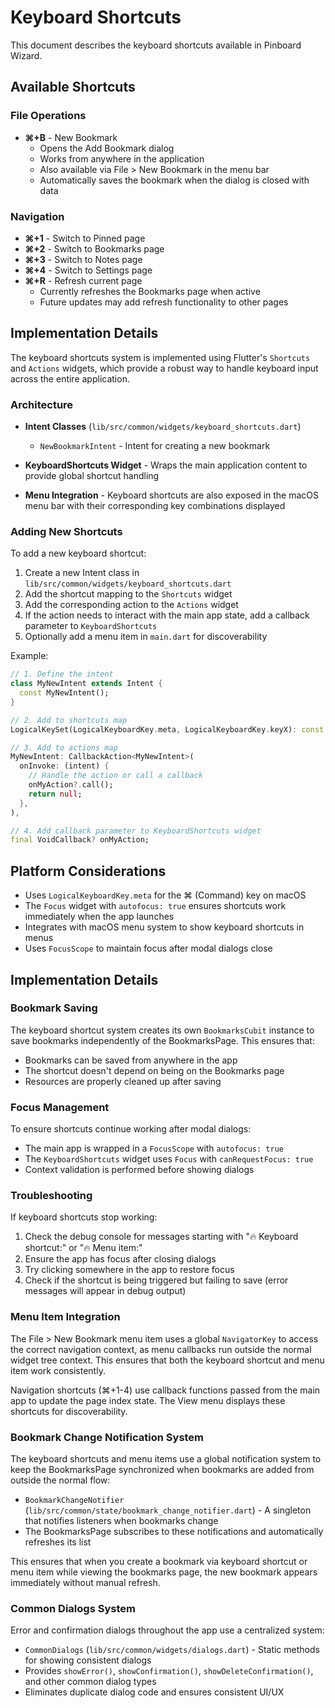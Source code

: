# Keyboard Shortcuts

This document describes the keyboard shortcuts available in Pinboard Wizard.

## Available Shortcuts

### File Operations

- **⌘+B** - New Bookmark
  - Opens the Add Bookmark dialog
  - Works from anywhere in the application
  - Also available via File > New Bookmark in the menu bar
  - Automatically saves the bookmark when the dialog is closed with data

### Navigation

- **⌘+1** - Switch to Pinned page
- **⌘+2** - Switch to Bookmarks page
- **⌘+3** - Switch to Notes page
- **⌘+4** - Switch to Settings page
- **⌘+R** - Refresh current page
  - Currently refreshes the Bookmarks page when active
  - Future updates may add refresh functionality to other pages

## Implementation Details

The keyboard shortcuts system is implemented using Flutter's `Shortcuts` and `Actions` widgets, which provide a robust way to handle keyboard input across the entire application.

### Architecture

- **Intent Classes** (`lib/src/common/widgets/keyboard_shortcuts.dart`)
  - `NewBookmarkIntent` - Intent for creating a new bookmark

- **KeyboardShortcuts Widget** - Wraps the main application content to provide global shortcut handling

- **Menu Integration** - Keyboard shortcuts are also exposed in the macOS menu bar with their corresponding key combinations displayed

### Adding New Shortcuts

To add a new keyboard shortcut:

1. Create a new Intent class in `lib/src/common/widgets/keyboard_shortcuts.dart`
2. Add the shortcut mapping to the `Shortcuts` widget
3. Add the corresponding action to the `Actions` widget
4. If the action needs to interact with the main app state, add a callback parameter to `KeyboardShortcuts`
5. Optionally add a menu item in `main.dart` for discoverability

Example:

```dart
// 1. Define the intent
class MyNewIntent extends Intent {
  const MyNewIntent();
}

// 2. Add to shortcuts map
LogicalKeySet(LogicalKeyboardKey.meta, LogicalKeyboardKey.keyX): const MyNewIntent(),

// 3. Add to actions map
MyNewIntent: CallbackAction<MyNewIntent>(
  onInvoke: (intent) {
    // Handle the action or call a callback
    onMyAction?.call();
    return null;
  },
),

// 4. Add callback parameter to KeyboardShortcuts widget
final VoidCallback? onMyAction;
```

## Platform Considerations

- Uses `LogicalKeyboardKey.meta` for the ⌘ (Command) key on macOS
- The `Focus` widget with `autofocus: true` ensures shortcuts work immediately when the app launches
- Integrates with macOS menu system to show keyboard shortcuts in menus
- Uses `FocusScope` to maintain focus after modal dialogs close

## Implementation Details

### Bookmark Saving

The keyboard shortcut system creates its own `BookmarksCubit` instance to save bookmarks independently of the BookmarksPage. This ensures that:

- Bookmarks can be saved from anywhere in the app
- The shortcut doesn't depend on being on the Bookmarks page
- Resources are properly cleaned up after saving

### Focus Management

To ensure shortcuts continue working after modal dialogs:

- The main app is wrapped in a `FocusScope` with `autofocus: true`
- The `KeyboardShortcuts` widget uses `Focus` with `canRequestFocus: true`
- Context validation is performed before showing dialogs

### Troubleshooting

If keyboard shortcuts stop working:

1. Check the debug console for messages starting with "🔥 Keyboard shortcut:" or "🔥 Menu item:"
2. Ensure the app has focus after closing dialogs
3. Try clicking somewhere in the app to restore focus
4. Check if the shortcut is being triggered but failing to save (error messages will appear in debug output)

### Menu Item Integration

The File > New Bookmark menu item uses a global `NavigatorKey` to access the correct navigation context, as menu callbacks run outside the normal widget tree context. This ensures that both the keyboard shortcut and menu item work consistently.

Navigation shortcuts (⌘+1-4) use callback functions passed from the main app to update the page index state. The View menu displays these shortcuts for discoverability.

### Bookmark Change Notification System

The keyboard shortcuts and menu items use a global notification system to keep the BookmarksPage synchronized when bookmarks are added from outside the normal flow:

- `BookmarkChangeNotifier` (`lib/src/common/state/bookmark_change_notifier.dart`) - A singleton that notifies listeners when bookmarks change
- The BookmarksPage subscribes to these notifications and automatically refreshes its list

This ensures that when you create a bookmark via keyboard shortcut or menu item while viewing the bookmarks page, the new bookmark appears immediately without manual refresh.

### Common Dialogs System

Error and confirmation dialogs throughout the app use a centralized system:

- `CommonDialogs` (`lib/src/common/widgets/dialogs.dart`) - Static methods for showing consistent dialogs
- Provides `showError()`, `showConfirmation()`, `showDeleteConfirmation()`, and other common dialog types
- Eliminates duplicate dialog code and ensures consistent UI/UX
